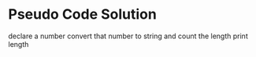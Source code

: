 # Pseudo Code Solution

declare a number
convert that number to string and count the length
print length
